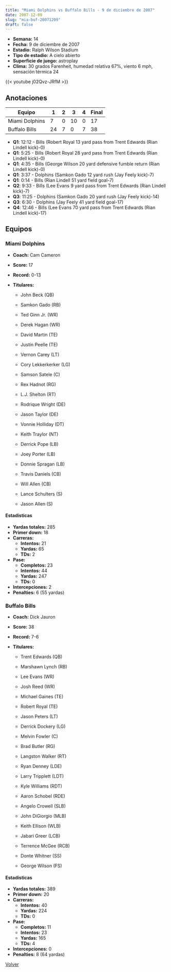 ```yaml
---
title: "Miami Dolphins vs Buffalo Bills - 9 de diciembre de 2007"
date: 2007-12-09
slug: "mia-buf-20071209"
draft: false
---
```


- **Semana:** 14
- **Fecha:** 9 de diciembre de 2007
- **Estadio:** Ralph Wilson Stadium
- **Tipo de estadio:** A cielo abierto
- **Superficie de juego:** astroplay
- **Clima:** 30 grados Farenheit, humedad relativa 67%, viento 6 mph, sensación térmica 24


{{< youtube j02Qvz-JRfM >}}


## Anotaciones
| Equipo | 1 | 2 | 3 | 4 | Final |
|--------|---|---|---|---|-------|
| Miami Dolphins  | 7 | 0 | 10 | 0  | 17 |
| Buffalo Bills  | 24 | 7 | 0 | 7  | 38 |
- **Q1**: 12:12 - Bills (Robert Royal 13 yard pass from Trent Edwards (Rian Lindell kick)-0)
- **Q1**: 5:25 - Bills (Robert Royal 28 yard pass from Trent Edwards (Rian Lindell kick)-0)
- **Q1**: 4:35 - Bills (George Wilson 20 yard defensive fumble return (Rian Lindell kick)-0)
- **Q1**: 3:37 - Dolphins (Samkon Gado 12 yard rush (Jay Feely kick)-7)
- **Q1**: 0:14 - Bills (Rian Lindell 51 yard field goal-7)
- **Q2**: 9:33 - Bills (Lee Evans 9 yard pass from Trent Edwards (Rian Lindell kick)-7)
- **Q3**: 11:25 - Dolphins (Samkon Gado 20 yard rush (Jay Feely kick)-14)
- **Q3**: 6:30 - Dolphins (Jay Feely 41 yard field goal-17)
- **Q4**: 12:46 - Bills (Lee Evans 70 yard pass from Trent Edwards (Rian Lindell kick)-17)


## Equipos


### Miami Dolphins
* **Coach:** Cam Cameron
* **Score:** 17
* **Record:** 0-13
* **Titulares:** 

  * John Beck (QB) 

  * Samkon Gado (RB) 

  * Ted Ginn Jr. (WR) 

  * Derek Hagan (WR) 

  * David Martin (TE) 

  * Justin Peelle (TE) 

  * Vernon Carey (LT) 

  * Cory Lekkerkerker (LG) 

  * Samson Satele (C) 

  * Rex Hadnot (RG) 

  * L.J. Shelton (RT) 

  * Rodrique Wright (DE) 

  * Jason Taylor (DE) 

  * Vonnie Holliday (DT) 

  * Keith Traylor (NT) 

  * Derrick Pope (LB) 

  * Joey Porter (LB) 

  * Donnie Spragan (LB) 

  * Travis Daniels (CB) 

  * Will Allen (CB) 

  * Lance Schulters (S) 

  * Jason Allen (S) 

#### Estadísticas
* **Yardas totales:** 285
* **Primer down:** 18
* **Carreras:**
  * **Intentos:** 21
  * **Yardas:** 65
  * **TDs:** 2
* **Pase:**
  * **Completos:** 23
  * **Intentos:** 44
  * **Yardas:** 247
  * **TDs:** 0
* **Intercepciones:** 2
* **Penalties:** 6 (55 yardas)

### Buffalo Bills
* **Coach:** Dick Jauron
* **Score:** 38
* **Record:** 7-6
* **Titulares:** 

  * Trent Edwards (QB) 

  * Marshawn Lynch (RB) 

  * Lee Evans (WR) 

  * Josh Reed (WR) 

  * Michael Gaines (TE) 

  * Robert Royal (TE) 

  * Jason Peters (LT) 

  * Derrick Dockery (LG) 

  * Melvin Fowler (C) 

  * Brad Butler (RG) 

  * Langston Walker (RT) 

  * Ryan Denney (LDE) 

  * Larry Tripplett (LDT) 

  * Kyle Williams (RDT) 

  * Aaron Schobel (RDE) 

  * Angelo Crowell (SLB) 

  * John DiGiorgio (MLB) 

  * Keith Ellison (WLB) 

  * Jabari Greer (LCB) 

  * Terrence McGee (RCB) 

  * Donte Whitner (SS) 

  * George Wilson (FS) 

#### Estadísticas
* **Yardas totales:** 389
* **Primer down:** 20
* **Carreras:**
  * **Intentos:** 40
  * **Yardas:** 224
  * **TDs:** 0
* **Pase:**
  * **Completos:** 11
  * **Intentos:** 23
  * **Yardas:** 165
  * **TDs:** 4
* **Intercepciones:** 0
* **Penalties:** 8 (64 yardas)


[Volver](/historia/2007)

